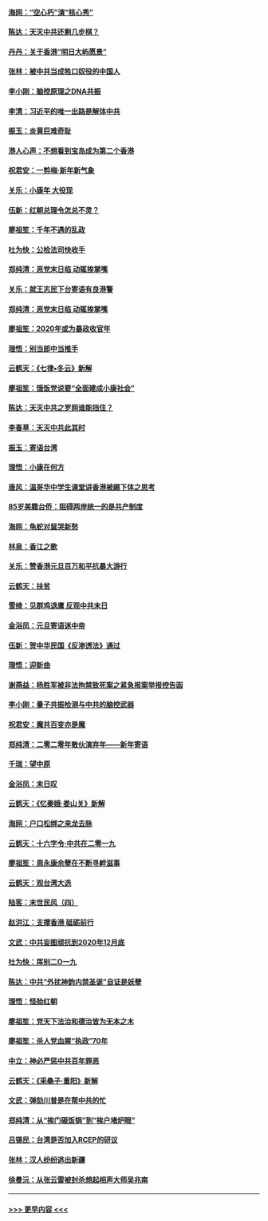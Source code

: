 #### [海网：“空心朽”演“核心秀”](../pages/nsc993/n11783874.md?t=01111533) 
#### [陈达：天灭中共还剩几步棋？](../pages/nsc993/n11783719.md?t=01111533) 
#### [丹丹：关于香港“明日大屿愿景”](../pages/nsc993/n11783273.md?t=01111533) 
#### [张林：被中共当成牲口奴役的中国人](../pages/nsc993/n11782397.md?t=01111533) 
#### [李小刚：脑控原理之DNA共振](../pages/nsc993/n11780962.md?t=01111533) 
#### [李清：习近平的唯一出路是解体中共](../pages/nsc993/n11780866.md?t=01111533) 
#### [振玉：炎黄巨难奇耻](../pages/nsc993/n11779632.md?t=01111533) 
#### [港人心声：不想看到宝岛成为第二个香港](../pages/nsc993/n11778817.md?t=01111533) 
#### [祝君安：一剪梅‧新年新气象](../pages/nsc993/n11776340.md?t=01111533) 
#### [关乐：小康年 大役现](../pages/nsc993/n11774213.md?t=01111533) 
#### [伍新：红朝总理令怎总不灵？](../pages/nsc993/n11770813.md?t=01111533) 
#### [廖祖笙：千年不遇的乱政](../pages/nsc993/n11770373.md?t=01111533) 
#### [吐为快：公检法司快收手](../pages/nsc993/n11770359.md?t=01111533) 
#### [郑纯清：恶党末日临 动辄挨掌嘴](../pages/nsc993/n11769912.md?t=01111533) 
#### [关乐：就王志民下台寄语有良港警](../pages/nsc993/n11769903.md?t=01111533) 
#### [郑纯清：恶党末日临 动辄挨掌嘴](../pages/nsc993/n11769356.md?t=01111533) 
#### [廖祖笙：2020年或为暴政收官年](../pages/nsc993/n11768216.md?t=01111533) 
#### [理悟：别当郎中当推手](../pages/nsc993/n11768243.md?t=01111533) 
#### [云鹤天：《七律▪冬云》新解](../pages/nsc993/n11768204.md?t=01111533) 
#### [廖祖笙：饿饭党说要“全面建成小康社会”](../pages/nsc993/n11767482.md?t=01111533) 
#### [陈达：天灭中共之罗网谁能挡住？](../pages/nsc993/n11767465.md?t=01111533) 
#### [李春草：天灭中共此其时](../pages/nsc993/n11767452.md?t=01111533) 
#### [振玉：寄语台湾](../pages/nsc993/n11767432.md?t=01111533) 
#### [理悟：小康在何方](../pages/nsc993/n11767394.md?t=01111533) 
#### [唐风：温哥华中学生课堂讲香港被踢下体之思考](../pages/nsc993/n11766848.md?t=01111533) 
#### [85岁美籍台侨：阻碍两岸统一的是共产制度](../pages/nsc993/n11765043.md?t=01111533) 
#### [海网：龟蛇对鼠哭新愁](../pages/nsc993/n11764895.md?t=01111533) 
#### [林泉：香江之歌](../pages/nsc993/n11764415.md?t=01111533) 
#### [关乐：赞香港元旦百万和平抗暴大游行](../pages/nsc993/n11764382.md?t=01111533) 
#### [云鹤天：扶贫](../pages/nsc993/n11764245.md?t=01111533) 
#### [雪绮：见群鸡退鹰  反观中共末日](../pages/nsc993/n11762112.md?t=01111533) 
#### [金浴凤：元旦寄语迷中帝](../pages/nsc993/n11761788.md?t=01111533) 
#### [伍新：贺中华民国《反渗透法》通过](../pages/nsc993/n11761994.md?t=01111533) 
#### [理悟：迎新曲](../pages/nsc993/n11761152.md?t=01111533) 
#### [谢燕益：杨胜军被非法拘禁致死案之紧急报案举报控告函](../pages/nsc993/n11756134.md?t=01111533) 
#### [李小刚：量子共振检测与中共的脑控武器](../pages/nsc993/n11754518.md?t=01111533) 
#### [祝君安：魔共百变亦是魔](../pages/nsc993/n11754469.md?t=01111533) 
#### [郑纯清：二零二零年散伙演弃年——新年寄语](../pages/nsc993/n11754195.md?t=01111533) 
#### [千瑞：望中原](../pages/nsc993/n11754159.md?t=01111533) 
#### [金浴凤：末日叹](../pages/nsc993/n11752359.md?t=01111533) 
#### [云鹤天：《忆秦娥‧娄山关》新解](../pages/nsc993/n11752348.md?t=01111533) 
#### [海网：户口松绑之来龙去脉](../pages/nsc993/n11752328.md?t=01111533) 
#### [云鹤天：十六字令‧中共在二零一九](../pages/nsc993/n11752305.md?t=01111533) 
#### [廖祖笙：周永康余孽在不断寻衅滋事](../pages/nsc993/n11751013.md?t=01111533) 
#### [云鹤天：观台湾大选](../pages/nsc993/n11751007.md?t=01111533) 
#### [陆客：末世民风（四）](../pages/nsc993/n11749203.md?t=01111533) 
#### [赵洪江：支撑香港 砥砺前行](../pages/nsc993/n11748482.md?t=01111533) 
#### [文武：中共妄图顽抗到2020年12月底](../pages/nsc993/n11748446.md?t=01111533) 
#### [吐为快：挥别二O一九](../pages/nsc993/n11748411.md?t=01111533) 
#### [陈达：中共“外扰神韵内禁圣诞”自证是妖孽](../pages/nsc993/n11748226.md?t=01111533) 
#### [理悟：怪胎红朝](../pages/nsc993/n11748206.md?t=01111533) 
#### [廖祖笙：党天下法治和德治皆为无本之木](../pages/nsc993/n11748135.md?t=01111533) 
#### [廖祖笙：杀人党血腥“执政”70年](../pages/nsc993/n11745144.md?t=01111533) 
#### [中立：神必严惩中共百年罪恶](../pages/nsc993/n11744970.md?t=01111533) 
#### [云鹤天：《采桑子‧重阳》新解](../pages/nsc993/n11744948.md?t=01111533) 
#### [文武：弹劾川普是在帮中共的忙](../pages/nsc993/n11744758.md?t=01111533) 
#### [郑纯清：从“挨门砸饭锅”到“挨户堵炉眼”](../pages/nsc993/n11744745.md?t=01111533) 
#### [吕锡民：台湾是否加入RCEP的研议](../pages/nsc993/n11744701.md?t=01111533) 
#### [张林：汉人纷纷逃出新疆](../pages/nsc993/n11743530.md?t=01111533) 
#### [徐曼沅：从张云雷被封杀想起相声大师吴兆南](../pages/nsc993/n11741816.md?t=01111533) 

----
#### [ >>> 更早内容 <<< ](../indexes/nsc993-earlier.md)

